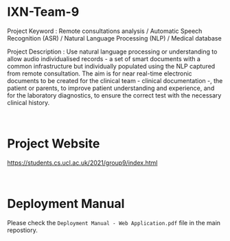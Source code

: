 # IXN-Team-9

Project Keyword : Remote consultations analysis / Automatic Speech Recognition (ASR) / Natural Language Processing (NLP) / Medical database

Project Description : Use natural language processing or understanding to allow audio individualised records - a set of smart documents with a common infrastructure but individually populated using the NLP captured from remote consultation. The aim is for near real-time electronic documents to be created for the clinical team - clinical documentation -, the patient or parents, to improve patient understanding and experience, and for the laboratory diagnostics, to ensure the correct test with the necessary clinical history.

&nbsp;
&nbsp;
&nbsp;

# Project Website
https://students.cs.ucl.ac.uk/2021/group9/index.html

&nbsp;

# Deployment Manual
Please check the `Deployment Manual - Web Application.pdf` file in the main repostiory.
